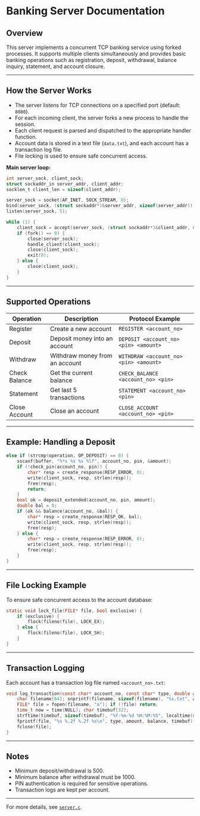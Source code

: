 # Banking Server Documentation

## Overview

This server implements a concurrent TCP banking service using forked processes. It supports multiple clients simultaneously and provides basic banking operations such as registration, deposit, withdrawal, balance inquiry, statement, and account closure.

---

## How the Server Works

- The server listens for TCP connections on a specified port (default: `8080`).
- For each incoming client, the server forks a new process to handle the session.
- Each client request is parsed and dispatched to the appropriate handler function.
- Account data is stored in a text file (`data.txt`), and each account has a transaction log file.
- File locking is used to ensure safe concurrent access.

**Main server loop:**

```c
int server_sock, client_sock;
struct sockaddr_in server_addr, client_addr;
socklen_t client_len = sizeof(client_addr);

server_sock = socket(AF_INET, SOCK_STREAM, 0);
bind(server_sock, (struct sockaddr*)&server_addr, sizeof(server_addr));
listen(server_sock, 5);

while (1) {
    client_sock = accept(server_sock, (struct sockaddr*)&client_addr, &client_len);
    if (fork() == 0) {
        close(server_sock);
        handle_client(client_sock);
        close(client_sock);
        exit(0);
    } else {
        close(client_sock);
    }
}
```

---

## Supported Operations

| Operation     | Description                    | Protocol Example                       |
| ------------- | ------------------------------ | -------------------------------------- |
| Register      | Create a new account           | `REGISTER <account_no>`                |
| Deposit       | Deposit money into an account  | `DEPOSIT <account_no> <pin> <amount>`  |
| Withdraw      | Withdraw money from an account | `WITHDRAW <account_no> <pin> <amount>` |
| Check Balance | Get the current balance        | `CHECK_BALANCE <account_no> <pin>`     |
| Statement     | Get last 5 transactions        | `STATEMENT <account_no> <pin>`         |
| Close Account | Close an account               | `CLOSE_ACCOUNT <account_no> <pin>`     |

---

## Example: Handling a Deposit

```c
else if (strcmp(operation, OP_DEPOSIT) == 0) {
    sscanf(buffer, "%*s %s %s %lf", account_no, pin, &amount);
    if (!check_pin(account_no, pin)) {
        char* resp = create_response(RESP_ERROR, 0);
        write(client_sock, resp, strlen(resp));
        free(resp);
        return;
    }
    bool ok = deposit_extended(account_no, pin, amount);
    double bal = 0;
    if (ok && balance(account_no, &bal)) {
        char* resp = create_response(RESP_OK, bal);
        write(client_sock, resp, strlen(resp));
        free(resp);
    } else {
        char* resp = create_response(RESP_ERROR, 0);
        write(client_sock, resp, strlen(resp));
        free(resp);
    }
}
```

---

## File Locking Example

To ensure safe concurrent access to the account database:

```c
static void lock_file(FILE* file, bool exclusive) {
    if (exclusive) {
        flock(fileno(file), LOCK_EX);
    } else {
        flock(fileno(file), LOCK_SH);
    }
}
```

---

## Transaction Logging

Each account has a transaction log file named `<account_no>.txt`:

```c
void log_transaction(const char* account_no, const char* type, double amount, double balance) {
    char filename[64]; snprintf(filename, sizeof(filename), "%s.txt", account_no);
    FILE* file = fopen(filename, "a"); if (!file) return;
    time_t now = time(NULL); char timebuf[32];
    strftime(timebuf, sizeof(timebuf), "%Y-%m-%d %H:%M:%S", localtime(&now));
    fprintf(file, "%s %.2f %.2f %s\n", type, amount, balance, timebuf);
    fclose(file);
}
```

---

## Notes

- Minimum deposit/withdrawal is 500.
- Minimum balance after withdrawal must be 1000.
- PIN authentication is required for sensitive operations.
- Transaction logs are kept per account.

---

For more details, see [`server.c`](server.c).
